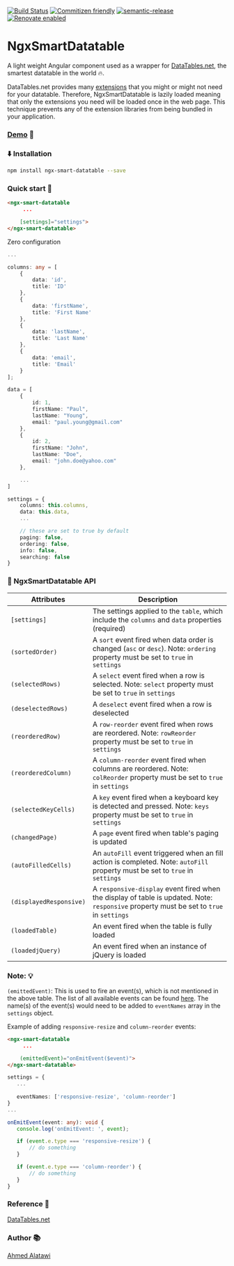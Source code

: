 [![Build Status](https://travis-ci.com/AhmedAlatawi/ngx-smart-datatable.svg?branch=master)](https://travis-ci.org/AhmedAlatawi/ngx-smart-datatable)
[![Commitizen friendly](https://img.shields.io/badge/commitizen-friendly-brightgreen.svg)](http://commitizen.github.io/cz-cli/)
[![semantic-release](https://img.shields.io/badge/%20%20%F0%9F%93%A6%F0%9F%9A%80-semantic--release-e10079.svg)](https://github.com/semantic-release/semantic-release)
[![Renovate enabled](https://img.shields.io/badge/renovate-enabled-brightgreen.svg)](https://renovatebot.com/)


# NgxSmartDatatable

A light weight Angular component used as a wrapper for [DataTables.net](https://datatables.net/), the smartest datatable in the world :fire:.

DataTables.net provides many [extensions](https://datatables.net/extensions/index) that you might or might not need for your datatable. Therefore, NgxSmartDatatable is lazily loaded meaning that only the extensions you need will be loaded once in the web page. This technique prevents any of the extension libraries from being bundled in your application.

### [Demo](https://stackblitz.com/github/AhmedAlatawi/ngx-smart-datatable) :movie_camera:

### :arrow_down: Installation 
```sh
npm install ngx-smart-datatable --save
```

### Quick start :rocket:
```html
<ngx-smart-datatable
     ...

    [settings]="settings">
</ngx-smart-datatable>
```

Zero configuration
```typescript
...

columns: any = [
    {
        data: 'id',
        title: 'ID'
    },
    {
        data: 'firstName',
        title: 'First Name'
    },
    {
        data: 'lastName',
        title: 'Last Name'
    },
    {
        data: 'email',
        title: 'Email'
    }
];

data = [
    {
        id: 1,
        firstName: "Paul",
        lastName: "Young",
        email: "paul.young@gmail.com"
    },
    {
        id: 2,
        firstName: "John",
        lastName: "Doe",
        email: "john.doe@yahoo.com"
    },

    ...
]

settings = {
    columns: this.columns,
    data: this.data,
    ...

    // these are set to true by default
    paging: false,
    ordering: false,
    info: false,
    searching: false
}
```

### :page_facing_up: NgxSmartDatatable API

| Attributes | Description |
| --- | --- |
| `[settings]` | The settings applied to the `table`, which include the `columns` and `data` properties (required) | 
| `(sortedOrder)` | A `sort` event fired when data order is changed (`asc` or `desc`). Note: `ordering` property must be set to `true` in `settings` |
| `(selectedRows)` | A `select` event fired when a row is selected. Note: `select` property must be set to `true` in `settings` |
| `(deselectedRows)` | A `deselect` event fired when a row is deselected |
| `(reorderedRow)` | A `row-reorder` event fired when rows are reordered. Note: `rowReorder` property must be set to `true` in `settings` |
| `(reorderedColumn)` | A `column-reorder` event fired when columns are reordered. Note: `colReorder` property must be set to `true` in `settings` |
| `(selectedKeyCells)` | A `key` event fired when a keyboard key is detected and pressed. Note: `keys` property must be set to `true` in `settings` |
| `(changedPage)` | A `page` event fired when table's paging is updated |
| `(autoFilledCells)` | An `autoFill` event triggered when an fill action is completed. Note: `autoFill` property must be set to `true` in `settings` |
| `(displayedResponsive)` | A `responsive-display` event fired when the display of table is updated. Note: `responsive` property must be set to `true` in `settings` |
| `(loadedTable)` | An event fired when the table is fully loaded |
| `(loadedjQuery)` | An event fired when an instance of jQuery is loaded |


### Note: :bulb:

`(emittedEvent)`: This is used to fire an event(s), which is not mentioned in the above table. The list of all available events can be found [here](https://datatables.net/reference/event/). The name(s) of the event(s) would need to be added to `eventNames` array in the `settings` object. 

Example of adding `responsive-resize` and `column-reorder` events:
```html
<ngx-smart-datatable
     ...

    (emittedEvent)="onEmitEvent($event)">
</ngx-smart-datatable>
```
 ```typescript
 settings = {
    ...
    
    eventNames: ['responsive-resize', 'column-reorder']
}
...

onEmitEvent(event: any): void {
    console.log('onEmitEvent: ', event);

    if (event.e.type === 'responsive-resize') {
        // do something
    }

    if (event.e.type === 'column-reorder') {
        // do something
    }
}
 ```

### Reference :dart:
[DataTables.net](https://datatables.net/)


### Author :books:
[Ahmed Alatawi](https://github.com/AhmedAlatawi)

